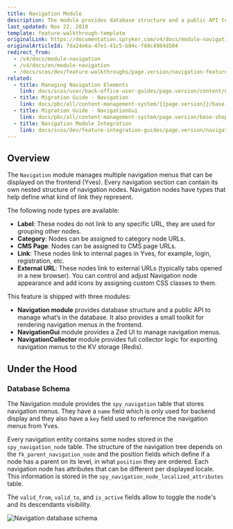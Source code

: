 ```yaml
---
title: Navigation Module
description: The module provides database structure and a public API to manage what’s in the database, and a small toolkit for rendering navigation menus in the frontend
last_updated: Nov 22, 2019
template: feature-walkthrough-template
originalLink: https://documentation.spryker.com/v4/docs/module-navigation
originalArticleId: 7da24e6a-47e1-41c5-b84c-fd4c4984d504
redirect_from:
  - /v4/docs/module-navigation
  - /v4/docs/en/module-navigation
  - /docs/scos/dev/feature-walkthroughs/page.version/navigation-feature-walkthrough/navigation-module.html
related:
  - title: Managing Navigation Elements
    link: docs/scos/user/back-office-user-guides/page.version/content/navigation/managing-navigation-elements.html
  - title: Migration Guide - Navigation
    link: docs/pbc/all/content-management-system/{{page.version}}/base-shop/install-and-upgrade/upgrade-modules/upgrade-the-navigation-module.html
  - title: Migration Guide - NavigationGui
    link: docs/pbc/all/content-management-system/page.version/base-shop/install-and-upgrade/upgrade-modules/upgrade-the-navigationgui-module.html
  - title: Navigation Module Integration
    link: docs/scos/dev/feature-integration-guides/page.version/navigation-module-integration.html
---
```


## Overview
The `Navigation` module manages multiple navigation menus that can be displayed on the frontend (Yves). Every navigation section can contain its own nested structure of navigation nodes. Navigation nodes have types that help define what kind of link they represent.

The following node types are available:

* **Label**: These nodes do not link to any specific URL, they are used for grouping other nodes.
* **Category**: Nodes can be assigned to category node URLs.
* **CMS Page**: Nodes can be assigned to CMS page URLs.
* **Link**: These nodes link to internal pages in Yves, for example, login, registration, etc.
* **External URL**: These nodes link to external URLs (typically tabs opened in a new browser).
You can control and adjust Navigation node appearance and add icons by assigning custom CSS classes to them.

This feature is shipped with three modules:

* **Navigation module** provides database structure and a public API to manage what’s in the database. It also provides a small toolkit for rendering navigation menus in the frontend.
* **NavigationGui** module provides a Zed UI to manage navigation menus.
* **NavigationCollector** module provides full collector logic for exporting navigation menus to the KV storage (Redis).

## Under the Hood
### Database Schema
The Navigation module provides the `spy_navigation` table that stores navigation menus. They have a `name` field which is only used for backend display and they also have a `key` field used to reference the navigation menus from Yves.

Every navigation entity contains some nodes stored in the `spy_navigation_node` table. The structure of the navigation tree depends on the `fk_parent_navigation_node` and the position fields which define if a node has a parent on its level, in what `position` they are ordered. Each navigation node has attributes that can be different per displayed locale. This information is stored in the `spy_navigation_node_localized_attributes` table.

The `valid_from`, `valid_to`, and `is_active` fields allow to toggle the node's and its descendants visibility.

![Navigation database schema](https://spryker.s3.eu-central-1.amazonaws.com/docs/Features/Navigation/Navigation+Module/navigation_db_schema_2_0.png)

<!-- Last review date: Sep 21, 2017- by Karoly Gerner -->
